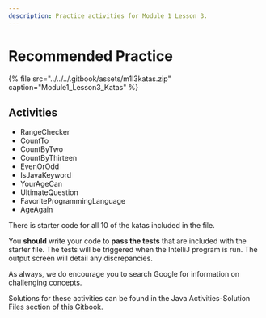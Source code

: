 ```yaml
---
description: Practice activities for Module 1 Lesson 3.
---
```


# Recommended Practice

{% file src="../../../.gitbook/assets/m1l3katas.zip" caption="Module1\_Lesson3\_Katas" %}

## Activities

* RangeChecker
* CountTo
* CountByTwo
* CountByThirteen
* EvenOrOdd
* IsJavaKeyword
* YourAgeCan
* UltimateQuestion
* FavoriteProgrammingLanguage
* AgeAgain 

There is starter code for all 10 of the katas included in the file. 

You **should** write your code to **pass the tests** that are included with the starter file. The tests will be triggered when the IntelliJ program is run. The output screen will detail any discrepancies.  

As always, we do encourage you to search Google for information on challenging concepts.

Solutions for these activities can be found in the Java Activities-Solution Files section of this Gitbook. 

